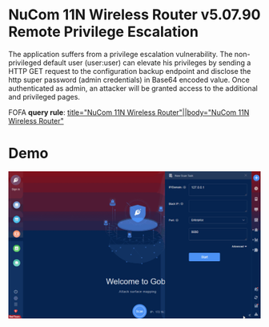 # NuCom 11N Wireless Router v5.07.90 Remote Privilege Escalation

The application suffers from a privilege escalation vulnerability. The non-privileged default user (user:user) can elevate his privileges by sending a HTTP GET request to the configuration backup endpoint and disclose the http super password (admin credentials) in Base64 encoded value. Once authenticated as admin, an attacker will be granted access to the additional and privileged pages.

FOFA **query rule**: [title="NuCom 11N Wireless Router"||body="NuCom 11N Wireless Router"](https://fofa.so/result?qbase64=dGl0bGU9Ik51Q29tIDExTiBXaXJlbGVzcyBSb3V0ZXIifHxib2R5PSJOdUNvbSAxMU4gV2lyZWxlc3MgUm91dGVyIg%3D%3D)

# Demo

![NuCom_11N_Wireless_Router_V5_07_Remote_Privilege_Escalation](NuCom_11N_Wireless_Router_V5_07_Remote_Privilege_Escalation.gif)

